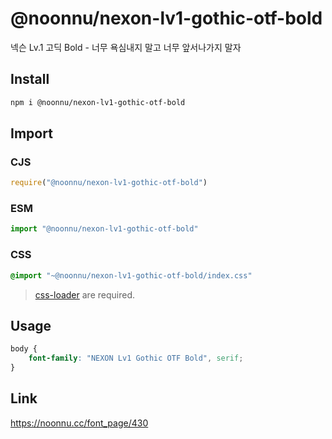 # @noonnu/nexon-lv1-gothic-otf-bold
넥슨 Lv.1 고딕 Bold - 너무 욕심내지 말고 너무 앞서나가지 말자

## Install
```sh
npm i @noonnu/nexon-lv1-gothic-otf-bold
```
## Import
### CJS
```js
require("@noonnu/nexon-lv1-gothic-otf-bold")
```
### ESM
```js
import "@noonnu/nexon-lv1-gothic-otf-bold"
```
### CSS 
```css
@import "~@noonnu/nexon-lv1-gothic-otf-bold/index.css"
```
> [css-loader](https://github.com/webpack-contrib/css-loader) are required.

## Usage
```css
body {
    font-family: "NEXON Lv1 Gothic OTF Bold", serif;
}
```

## Link
https://noonnu.cc/font_page/430